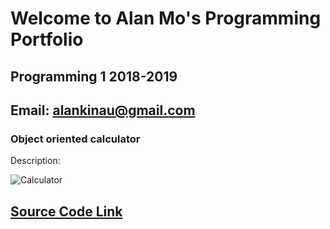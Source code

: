 # Welcome to Alan Mo's Programming Portfolio
## Programming 1 2018-2019
## Email: alankinau@gmail.com


### Object oriented calculator
Description:

![Calculator](https://github.com/Alan78268/Programming1Portfolio/blob/master/Calc/Calculator01.png?raw=true)

## [Source Code Link](https://github.com/Alan78268/Programming1Portfolio/blob/master/Calc/Calculator%202.zip)
